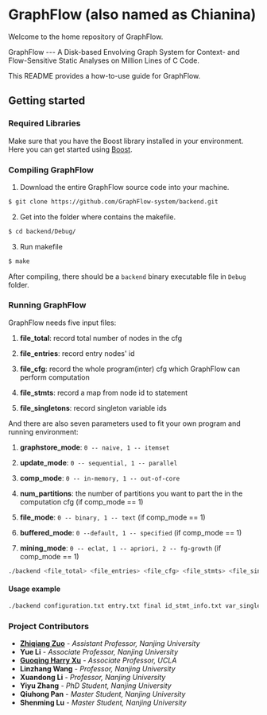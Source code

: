 # GraphFlow (also named as Chianina)

Welcome to the home repository of GraphFlow.

GraphFlow --- A Disk-based Envolving Graph System for Context- and Flow-Sensitive Static Analyses on Million Lines of C Code.

This README provides a how-to-use guide for GraphFlow. 

## Getting started

### Required Libraries

Make sure that you have the Boost library installed in your environment. Here you can get started using [Boost](https://www.boost.org/doc/libs/1_69_0/more/getting_started/index.html).

### Compiling GraphFlow

1. Download the entire GraphFlow source code into your machine.

```bash
$ git clone https://github.com/GraphFlow-system/backend.git
```

2. Get into the folder where contains the makefile.

```bash
$ cd backend/Debug/
```

3. Run makefile

```bash
$ make
```

After compiling, there should be a `backend` binary executable file in `Debug` folder.

### Running GraphFlow

GraphFlow needs five input files:

1. **file_total**: record total number of nodes in the cfg 

2. **file_entries**: record entry nodes' id

3. **file_cfg**: record the whole program(inter) cfg which GraphFlow can perform computation

4. **file_stmts**: record a map from node id to statement

5. **file_singletons**: record singleton variable ids

And there are also seven parameters used to fit your own program and running environment: 

1. **graphstore_mode**: `0 -- naive, 1 -- itemset`

2. **update_mode**: `0 -- sequential, 1 -- parallel`

3. **comp_mode**: `0 -- in-memory, 1 -- out-of-core`

4. **num_partitions**: the number of partitions you want to part the in the computation cfg (if comp_mode == 1)

5. **file_mode**: `0 -- binary, 1 -- text` (if comp_mode == 1)

6. **buffered_mode**: `0 --default, 1 -- specified` (if comp_mode == 1)

7. **mining_mode**: `0 -- eclat, 1 -- apriori, 2 -- fg-growth` (if comp_mode == 1)

```bash
./backend <file_total> <file_entries> <file_cfg> <file_stmts> <file_singletons> <graphstore_mode> <update_mode> <comp_mode> <num_partitions> <file_mode> <buffered_mode> <mining_mode>
```

#### Usage example

```bash
./backend configuration.txt entry.txt final id_stmt_info.txt var_singleton_info.txt 0 1 1 1 0 1 0
```





### Project Contributors
* [**Zhiqiang Zuo**](http://z-zhiqiang.github.io/) - *Assistant Professor, Nanjing University*
* **Yue Li** - *Associate Professor, Nanjing University*
* [**Guoqing Harry Xu**](http://web.cs.ucla.edu/~harryxu/) - *Associate Professor, UCLA*
* **Linzhang Wang** - *Professor, Nanjing University*
* **Xuandong Li** - *Professor, Nanjing University*
* **Yiyu Zhang** - *PhD Student, Nanjing University*
* **Qiuhong Pan** - *Master Student, Nanjing University*
* **Shenming Lu** - *Master Student, Nanjing University*
